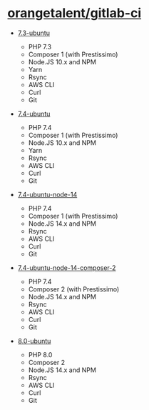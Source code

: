 # [orangetalent/gitlab-ci](https://hub.docker.com/r/orangetalent/gitlab-ci/tags)

- [7.3-ubuntu](./php/7.3/ubuntu/Dockerfile)
    - PHP 7.3
    - Composer 1 (with Prestissimo)
    - Node.JS 10.x and NPM
    - Yarn
    - Rsync
    - AWS CLI
    - Curl
    - Git

- [7.4-ubuntu](./php/7.4/ubuntu/Dockerfile)
    - PHP 7.4
    - Composer 1 (with Prestissimo)
    - Node.JS 10.x and NPM
    - Yarn
    - Rsync
    - AWS CLI
    - Curl
    - Git

- [7.4-ubuntu-node-14](./php/7.4/ubuntu-node-14/Dockerfile)
    - PHP 7.4
    - Composer 1 (with Prestissimo)
    - Node.JS 14.x and NPM
    - Rsync
    - AWS CLI
    - Curl
    - Git

- [7.4-ubuntu-node-14-composer-2](./php/7.4/ubuntu-node-14-composer-2/Dockerfile)
    - PHP 7.4
    - Composer 2 (with Prestissimo)
    - Node.JS 14.x and NPM
    - Rsync
    - AWS CLI
    - Curl
    - Git

- [8.0-ubuntu](./php/8.0/ubuntu/Dockerfile)
    - PHP 8.0
    - Composer 2
    - Node.JS 14.x and NPM
    - Rsync
    - AWS CLI
    - Curl
    - Git
